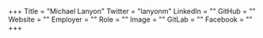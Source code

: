 +++
Title = "Michael Lanyon"
Twitter = "lanyonm"
LinkedIn = ""
GitHub = ""
Website = ""
Employer = ""
Role = ""
Image = ""
GitLab = ""
Facebook = ""
+++
